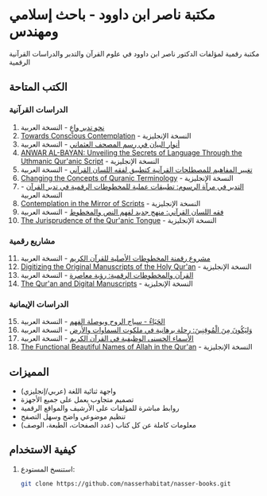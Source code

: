 # مكتبة ناصر ابن داوود - باحث إسلامي ومهندس

مكتبة رقمية لمؤلفات الدكتور ناصر ابن داوود في علوم القرآن والتدبر والدراسات القرآنية الرقمية

## الكتب المتاحة

### الدراسات القرآنية
1. [نحو تدبر واعٍ](books/conscious-contemplation/ar) - النسخة العربية
2. [Towards Conscious Contemplation](books/conscious-contemplation/en) - النسخة الإنجليزية
3. [أنوار البيان في رسم المصحف العثماني](books/ANWAR-AL-BAYAN/ar) - النسخة العربية
4. [ANWAR AL-BAYAN: Unveiling the Secrets of Language Through the Uthmanic Qur'anic Script](books/ANWAR-AL-BAYAN/en) - النسخة الإنجليزية 
5. [تغيير المفاهيم للمصطلحات القرآنية كتطبيق لفقه اللسان القرآني](books/Changing-the-Concepts/ar) - النسخة العربية
6. [Changing the Concepts of Quranic Terminology](books/Changing-the-Concepts/en) - النسخة الإنجليزية
7. [التدبر في مرآة الرسوم: تطبيقات عملية للمخطوطات الرقمية في تدبر القرآن](books/CONTEMPLATION-IN-THE-MIRROR/ar) - النسخة العربية
8. [Contemplation in the Mirror of Scripts](books/CONTEMPLATION-IN-THE-MIRROR/en) - النسخة الإنجليزية
9. [فقه اللسان القرآني: منهج جديد لفهم النص والمخطوط](books/Quranic-Tongue-Jurisprudence/ar) - النسخة العربية
10. [The Jurisprudence of the Qur'anic Tongue](books/Quranic-Tongue-Jurisprudence/en) - النسخة الإنجليزية

### مشاريع رقمية
11. [مشروع رقمنة المخطوطات الأصلية للقرآن الكريم](books/digitizing/ar) - النسخة العربية
12. [Digitizing the Original Manuscripts of the Holy Qur'an](books/digitizing/en) - النسخة الإنجليزية
13. [القرآن والمخطوطات الرقمية: رؤية معاصرة](books/Digital-Manuscripts/ar) - النسخة العربية
14. [The Qur'an and Digital Manuscripts](books/Digital-Manuscripts/en) - النسخة الإنجليزية

### الدراسات الإيمانية
15. [الحَيَاءُ - سياج الروح وبوصلة الفهم](books/MODESTY/ar) - النسخة العربية
16. [وَلِيَكُونَ مِنَ الْمُوقِنِينَ: رحلة برهانية في ملكوت السماوات والأرض](books/malakoot/ar) - النسخة العربية
17. [الأسماء الحسنى الوظيفية في القرآن الكريم](books/names-in-the-holy/ar) - النسخة العربية
20. [The Functional Beautiful Names of Allah in the Qur'an](books/names-in-the-holy/en) - النسخة الإنجليزية


## المميزات
- واجهة ثنائية اللغة (عربي/إنجليزي)
- تصميم متجاوب يعمل على جميع الأجهزة
- روابط مباشرة للمؤلفات على الأرشيف والمواقع الرقمية
- تنظيم موضوعي واضح وسهل التصفح
- معلومات كاملة عن كل كتاب (عدد الصفحات، الطبعة، الوصف)

## كيفية الاستخدام
1. استنسخ المستودع:
   ```bash
   git clone https://github.com/nasserhabitat/nasser-books.git

